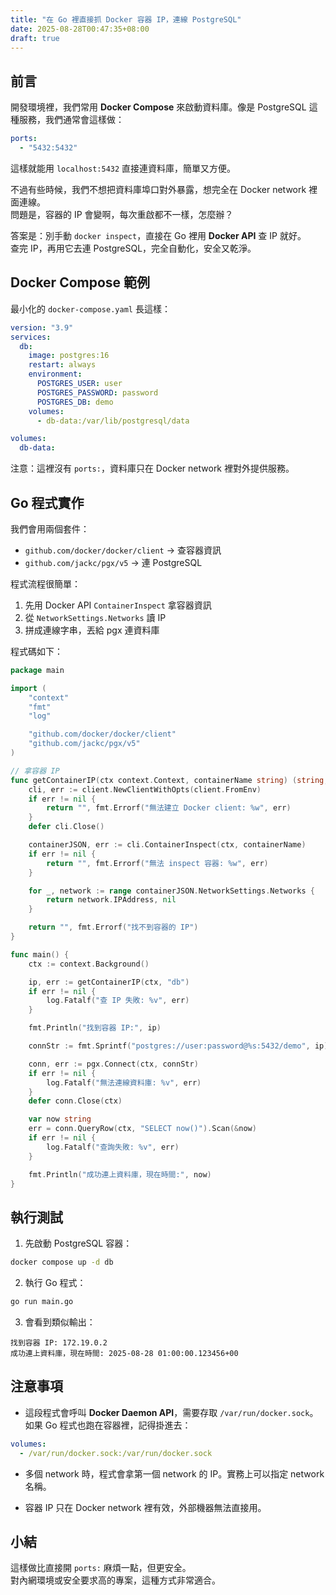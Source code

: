 ```yaml
---
title: "在 Go 裡直接抓 Docker 容器 IP，連線 PostgreSQL"
date: 2025-08-28T00:47:35+08:00
draft: true
---
```


## 前言

開發環境裡，我們常用 **Docker Compose** 來啟動資料庫。像是 PostgreSQL 這種服務，我們通常會這樣做：

```yaml
ports:
  - "5432:5432"
```

這樣就能用 `localhost:5432` 直接連資料庫，簡單又方便。

不過有些時候，我們不想把資料庫埠口對外暴露，想完全在 Docker network 裡面連線。  
問題是，容器的 IP 會變啊，每次重啟都不一樣，怎麼辦？

答案是：別手動 `docker inspect`，直接在 Go 裡用 **Docker API** 查 IP 就好。  
查完 IP，再用它去連 PostgreSQL，完全自動化，安全又乾淨。

<!--more-->

## Docker Compose 範例

最小化的 `docker-compose.yaml` 長這樣：

```yaml
version: "3.9"
services:
  db:
    image: postgres:16
    restart: always
    environment:
      POSTGRES_USER: user
      POSTGRES_PASSWORD: password
      POSTGRES_DB: demo
    volumes:
      - db-data:/var/lib/postgresql/data

volumes:
  db-data:
```

注意：這裡沒有 `ports:`，資料庫只在 Docker network 裡對外提供服務。

## Go 程式實作

我們會用兩個套件：

* `github.com/docker/docker/client` → 查容器資訊
* `github.com/jackc/pgx/v5` → 連 PostgreSQL

程式流程很簡單：

1. 先用 Docker API `ContainerInspect` 拿容器資訊
2. 從 `NetworkSettings.Networks` 讀 IP
3. 拼成連線字串，丟給 pgx 連資料庫

程式碼如下：

```go
package main

import (
	"context"
	"fmt"
	"log"

	"github.com/docker/docker/client"
	"github.com/jackc/pgx/v5"
)

// 拿容器 IP
func getContainerIP(ctx context.Context, containerName string) (string, error) {
	cli, err := client.NewClientWithOpts(client.FromEnv)
	if err != nil {
		return "", fmt.Errorf("無法建立 Docker client: %w", err)
	}
	defer cli.Close()

	containerJSON, err := cli.ContainerInspect(ctx, containerName)
	if err != nil {
		return "", fmt.Errorf("無法 inspect 容器: %w", err)
	}

	for _, network := range containerJSON.NetworkSettings.Networks {
		return network.IPAddress, nil
	}

	return "", fmt.Errorf("找不到容器的 IP")
}

func main() {
	ctx := context.Background()

	ip, err := getContainerIP(ctx, "db")
	if err != nil {
		log.Fatalf("查 IP 失敗: %v", err)
	}

	fmt.Println("找到容器 IP:", ip)

	connStr := fmt.Sprintf("postgres://user:password@%s:5432/demo", ip)

	conn, err := pgx.Connect(ctx, connStr)
	if err != nil {
		log.Fatalf("無法連線資料庫: %v", err)
	}
	defer conn.Close(ctx)

	var now string
	err = conn.QueryRow(ctx, "SELECT now()").Scan(&now)
	if err != nil {
		log.Fatalf("查詢失敗: %v", err)
	}

	fmt.Println("成功連上資料庫，現在時間:", now)
}
```

## 執行測試

1. 先啟動 PostgreSQL 容器：

```bash
docker compose up -d db
```

2. 執行 Go 程式：

```bash
go run main.go
```

3. 會看到類似輸出：

```
找到容器 IP: 172.19.0.2
成功連上資料庫，現在時間: 2025-08-28 01:00:00.123456+00
```

## 注意事項

* 這段程式會呼叫 **Docker Daemon API**，需要存取 `/var/run/docker.sock`。
  如果 Go 程式也跑在容器裡，記得掛進去：

```yaml
volumes:
  - /var/run/docker.sock:/var/run/docker.sock
```

* 多個 network 時，程式會拿第一個 network 的 IP。實務上可以指定 network 名稱。

* 容器 IP 只在 Docker network 裡有效，外部機器無法直接用。

## 小結

這樣做比直接開 `ports:` 麻煩一點，但更安全。  
對內網環境或安全要求高的專案，這種方式非常適合。